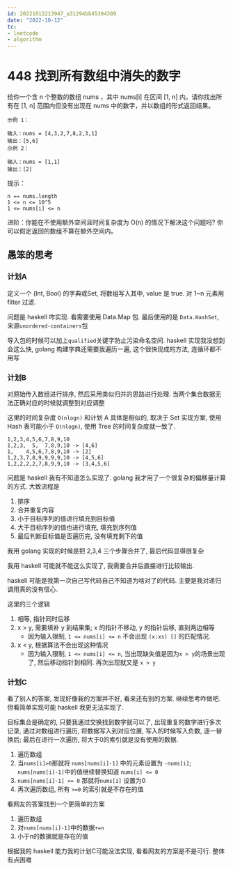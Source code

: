 ```yaml
---
id: 20221012213947_a31294bb45304309
date: "2022-10-12"
tc:
- leetcode
- algorithm
---
```


# 448 找到所有数组中消失的数字

给你一个含 n 个整数的数组 nums ，其中 nums[i] 在区间 [1, n] 内。请你找出所有在 [1, n] 范围内但没有出现在 nums 中的数字，并以数组的形式返回结果。


```
示例 1：

输入：nums = [4,3,2,7,8,2,3,1]
输出：[5,6]
示例 2：

输入：nums = [1,1]
输出：[2]
```


提示：
```
n == nums.length
1 <= n <= 10^5
1 <= nums[i] <= n
```
进阶：你能在不使用额外空间且时间复杂度为 O(n) 的情况下解决这个问题吗? 你可以假定返回的数组不算在额外空间内。

## 愚笨的思考

### 计划A

定义一个 (Int, Bool) 的字典或Set, 将数组写入其中, value 是 true. 对 1\~n 元素用 filter 过滤.

问题是 haskell 咋实现. 看需要使用 Data.Map 包. 最后使用的是 `Data.HashSet`, 来源`unordered-containers`包

导入包的时候可以加上`qualified`关键字防止污染命名空间. haskell 实现我没想到会这么快, golang 构建字典还需要我遍历一遍, 这个很快现成的方法, 连循环都不用写

### 计划B

对原始传入数组进行排序, 然后采用类似归并的思路进行处理. 当两个集合数据无法正确对应的时候就调整到对应调整

这里的时间复杂度 `O(nlogn)` 和计划 A 具体是相似的, 取决于 Set 实现方案, 使用 Hash 表可能小于 `O(nlogn)`, 使用 Tree 的时间复杂度就一致了.

```
1,2,3,4,5,6,7,8,9,10
1,2,3,  5,  7,8,9,10 -> [4,6]
1,    4,5,6,7,8,9,10 -> [2]
1,2,3,7,8,9,9,9,9,10 -> [4,5,6]
1,2,2,2,2,7,8,9,9,10 -> [3,4,5,6]
```

问题是 haskell 我有不知道怎么实现了. golang 我才用了一个很复杂的偏移量计算的方式. 大致流程是
1. 排序
2. 合并重复内容
3. 小于目标序列的值进行填充到目标值
4. 大于目标序列的值也进行填充, 填充到序列值
5. 最后判断目标值是否遍历完, 没有填充剩下的值

我用 golang 实现的时候是把 2,3,4 三个步骤合并了, 最后代码显得很复杂

我用 haskell 可能就不能这么实现了, 我需要合并后直接进行比较输出.

haskell 可能是我第一次自己写代码自己不知道为啥对了的代码. 主要是我对递归调用真的没有信心.

这里的三个逻辑
1. 相等, 指针同时后移
2. x > y, 需要填补 y 到结果集; x 的指针不移动, y 的指针后移, 直到两边相等
    * 因为输入限制, `1 <= nums[i] <= n` 不会出现 `(x:xs) []` 的匹配情况.
3. x < y, 根据算法不会出现这种情况
    * 因为输入限制, `1 <= nums[i] <= n`, 当出现缺失值是因为`x > y`的场景出现了, 然后移动指针到相同. 再次出现就又是 `x > y`

### 计划C

看了别人的答案, 发现好像我的方案并不好, 看来还有别的方案. 继续思考咋做吧. 但看简单实现可能 haskell 我更无法实现了.

目标集合是确定的, 只要我通过交换找到数字就可以了, 出现重复的数字进行多次记录, 通过对数组进行遍历, 将数据写入到对应位置, 写入的时候写入负数, 逐一替换后; 最后在进行一次遍历, 将大于0的索引就是没有使用的数据.

1. 遍历数组
2. 当`nums[i]>0`那就将 `nums[nums[i]-1]` 中的元素设置为 `-nums[i]`; `nums[nums[i]-1]`中的值继续替换知道 `nums[i] <= 0`
3. `nums[nums[i]-1] <= 0` 那就将`nums[i]` 设置为0
4. 再次遍历数组, 所有 `>=0` 的索引就是不存在的值

看网友的答案找到一个更简单的方案

1. 遍历数组
2. 对`nums[nums[i]-1]`中的数据`+=n`
3. 小于n的数据就是存在的值

根据我的 haskell 能力我的计划C可能没法实现, 看看网友的方案是不是可行. 整体有点困难


